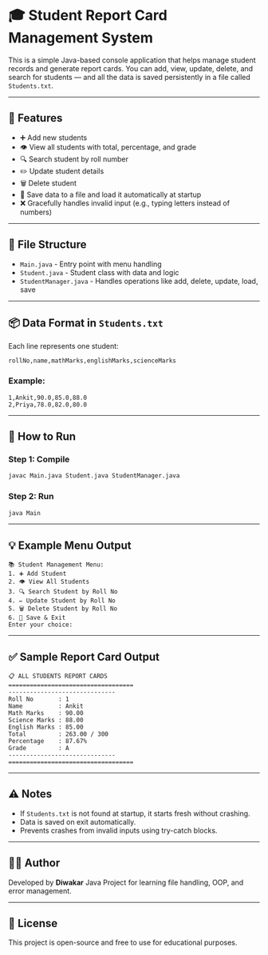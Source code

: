 # 🎓 Student Report Card Management System

This is a simple Java-based console application that helps manage student records and generate report cards. You can add, view, update, delete, and search for students — and all the data is saved persistently in a file called `Students.txt`.

---

## 📁 Features

* ➕ Add new students
* 👁️ View all students with total, percentage, and grade
* 🔍 Search student by roll number
* ✏️ Update student details
* 🗑️ Delete student
* 💾 Save data to a file and load it automatically at startup
* ❌ Gracefully handles invalid input (e.g., typing letters instead of numbers)

---

## 📂 File Structure

* `Main.java` - Entry point with menu handling
* `Student.java` - Student class with data and logic
* `StudentManager.java` - Handles operations like add, delete, update, load, save

---

## 📦 Data Format in `Students.txt`

Each line represents one student:

```
rollNo,name,mathMarks,englishMarks,scienceMarks
```

### Example:

```
1,Ankit,90.0,85.0,88.0
2,Priya,78.0,82.0,80.0
```

---

## 🏁 How to Run

### Step 1: Compile

```bash
javac Main.java Student.java StudentManager.java
```

### Step 2: Run

```bash
java Main
```

---

## 💡 Example Menu Output

```
📚 Student Management Menu:
1. ➕ Add Student
2. 👁️ View All Students
3. 🔍 Search Student by Roll No
4. ✏️ Update Student by Roll No
5. 🗑️ Delete Student by Roll No
6. 💾 Save & Exit
Enter your choice:
```

---

## ✅ Sample Report Card Output

```
📋 ALL STUDENTS REPORT CARDS
===================================
------------------------------
Roll No       : 1
Name          : Ankit
Math Marks    : 90.00
Science Marks : 88.00
English Marks : 85.00
Total         : 263.00 / 300
Percentage    : 87.67%
Grade         : A
------------------------------
===================================
```

---

## ⚠️ Notes

* If `Students.txt` is not found at startup, it starts fresh without crashing.
* Data is saved on exit automatically.
* Prevents crashes from invalid inputs using try-catch blocks.

---

## 👨‍💻 Author

Developed by **Diwakar**
Java Project for learning file handling, OOP, and error management.

---

## 📌 License

This project is open-source and free to use for educational purposes.
